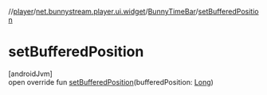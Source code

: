 //[player](../../../index.md)/[net.bunnystream.player.ui.widget](../index.md)/[BunnyTimeBar](index.md)/[setBufferedPosition](set-buffered-position.md)

# setBufferedPosition

[androidJvm]\
open override fun [setBufferedPosition](set-buffered-position.md)(bufferedPosition: [Long](https://kotlinlang.org/api/latest/jvm/stdlib/kotlin/-long/index.html))
